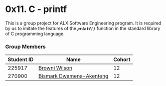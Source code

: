 # 0x11. C - printf
This is a group project for ALX Software Engineering program. It is required by us to imitate the features of the <code>***printf()***</code> function in the standard library of C programming language.

### Group Members
| Student ID | Name                     | Cohort |
| ---------- | ------------------------ | ------ |
| 225917     | [Browni Wilson](https://github.com/browniwils/)| 12     |
| 270900     | [Bismark Dwamena-Akenteng](https://github.com/Dabtechub) | 12     |

